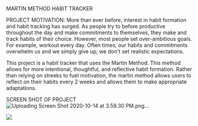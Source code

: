 MARTIN METHOD HABIT TRACKER

PROJECT MOTIVATION:
More than ever before, interest in habit formation and habit tracking has surged. As people try to before productive throughout the day and make commitments to themselves, they make and track habits of their choice. However, most people set over-ambitious goals. For example, workout every day. Often times, our habits and commitments overwhelm us and we simply give up; we don't set realistic expectations. 

This project is a habit tracker that uses the Martin Method. This method allows for more intentional, thoughtful, and reflective habit formation. Rather than relying on streeks to fuel motivation, the martin method allows users to reflect on their habits every 2 weeks and allows them to make appropriate adaptations. 


SCREEN SHOT OF PROJECT
![Uploading Screen Shot 2020-10-14 at 3.59.30 PM.png…]()

![](./image/Screen-Shot.png)


